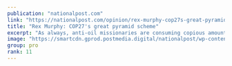 ```yaml
---
publication: "nationalpost.com"
link: "https://nationalpost.com/opinion/rex-murphy-cop27s-great-pyramid-scheme"
title: "Rex Murphy: COP27's great pyramid scheme"
excerpt: "As always, anti-oil missionaries are consuming copious amounts of jet fuel to fly to a summit dedicated to eliminating oil and gas"
image: "https://smartcdn.gprod.postmedia.digital/nationalpost/wp-content/uploads/2022/11/Khafre-Pyramid.jpg"
group: pro
rank: 11
---
```

